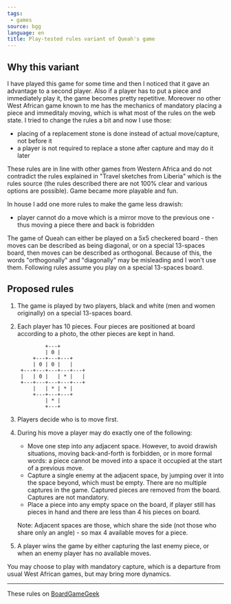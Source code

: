 ```yaml
---
tags:
 - games
source: bgg
language: en
title: Play-tested rules variant of Queah's game
---
```

## Why this variant

I have played this game for some time and then I noticed that it gave an advantage to a second player. Also if a player has to put a piece and immediately play it, the game becomes pretty repetitive. Moreover no other West African game known to me has the mechanics of mandatory placing a piece and immeditaly moving, which is what most of the rules on the web state. I tried to change the rules a bit and now I use those:

- placing of a replacement stone is done instead of actual move/capture, not before it
- a player is not required to replace a stone after capture and may do it later

These rules are in line with other games from Western Africa and do not contradict the rules explained in "Travel sketches from Liberia" which is the rules source (the rules described there are not 100% clear and various options are possible). Game became more playable and fun.

In house I add one more rules to make the game less drawish:

- player cannot do a move which is a mirror move to the previous one - thus moving a piece there and back is fobridden

The game of Queah can either be played on a 5x5 checkered board - then moves can be described as being diagonal, or on a special 13-spaces board, then moves can be described as orthogonal. Because of this, the words "orthogonally" and "diagonally" may be misleading and I won't use them. Following rules assume you play on a special 13-spaces board.

## Proposed rules

1. The game is played by two players, black and white (men and women originally) on a special 13-spaces board.

2. Each player has 10 pieces. Four pieces are positioned at board according to a photo, the other pieces are kept in hand.

                +---+
                | 0 |
            +---+---+---+
            | 0 | 0 |   |
        +---+---+---+---+---+
        |   | 0 |   | * |   |
        +---+---+---+---+---+
            |   | * | * |
            +---+---+---+
                | * |
                +---+

3. Players decide who is to move first.

4. During his move a player may do exactly one of the following:

   - Move one step into any adjacent space. However, to avoid drawish situations, moving back-and-forth is forbidden, or in more formal words: a piece cannot be moved into a space it occupied at the start of a previous move.
   - Capture a single enemy at the adjacent space, by jumping over it into the space beyond, which must be empty. There are no multiple captures in the game. Captured pieces are removed from the board. Captures are not mandatory.
   - Place a piece into any empty space on the board, if player still has pieces in hand and there are less than 4 his pieces on board.

   Note: Adjacent spaces are those, which share the side (not those who share only an angle) - so max 4 available moves for a piece.

5. A player wins the game by either capturing the last enemy piece, or when an enemy player has no available moves.

You may choose to play with mandatory capture, which is a departure from usual West African games, but may bring more dynamics.

----

These rules on [BoardGameGeek](https://boardgamegeek.com/thread/3239597/play-tested-rules-variant-queahs-game)
